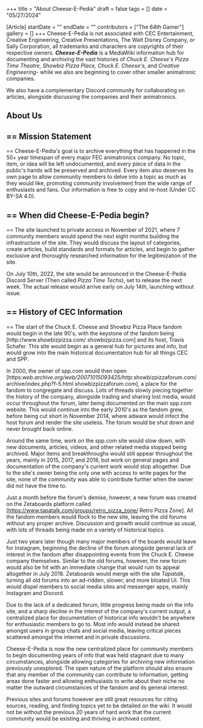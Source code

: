 +++
title = "About Cheese-E-Pedia"
draft = false
tags = []
date = "05/27/2024"

[Article]
startDate = ""
endDate = ""
contributors = ["The 64th Gamer"]
gallery = []
+++
Cheese-E-Pedia is not associated with CEC Entertainment, Creative Engineering, Creative Presentations, The Walt Disney Company, or Sally Corporation, all trademarks and characters are copyrights of their respective owners.
<b><i>Cheese-E-Pedia</b></i> is a MediaWiki information hub for documenting and archiving the vast histories of <i>Chuck E. Cheese's Pizza Time Theatre,</i> <i>Showbiz Pizza Place, Chuck E. Cheese's,</i> and <i>Creative Engineering-</i> while we also are beginning to cover other smaller animatronic companies.

We also have a complementary Discord community for collaborating on articles, alongside discussing the companies and their animatronics.

<h2> About Us </h2>

<h2>== Mission Statement </h2>==
Cheese-E-Pedia's goal is to archive everything that has happened in the 50+ year timespan of every major FEC animatronics company. No topic, item, or idea will be left undocumented, and every piece of data in the public's hands will be preserved and archived. Every item also deserves its own page to allow community members to delve into a topic as much as they would like, promoting community involvement from the wide range of enthusiasts and fans. Our information is free to copy and re-host (Under CC BY-SA 4.0).

<h2>== When did Cheese-E-Pedia begin? </h2>==
The site launched to private access in November of 2021, where 7 community members would spend the next eight months building the infrastructure of the site. They would discuss the layout of categories, create articles, build standards and formats for articles, and begin to gather exclusive and thoroughly researched information for the legitimization of the site.

On July 10th, 2022, the site would be announced in the Cheese-E-Pedia Discord Server (Then called <i>Pizza Time Techs</i>), set to release the next week. The actual release would arrive early on July 14th, launching without issue.

<h2>== History of CEC Information </h2>==
The start of the Chuck E. Cheese and Showbiz Pizza Place fandom would begin in the late 90's, with the keystone of the fandom being [http://www.showbizpizza.com/ showbizpizza.com] and its host, Travis Schafer. This site would begin as a general hub for pictures and info, but would grow into the main historical documentation hub for all things CEC and SPP.

In 2000, the owner of spp.com would then open [https:<i>web.archive.org/web/20071015093425/http:</i>showbizpizzaforum.com/archive/index.php?f-5.html showbizpizzaforum.com], a place for the fandom to congregate and discuss. Lots of threads slowly piecing together the history of the company, alongside trading and sharing lost media, would occur throughout the forum, later being documented on the main spp.com website. This would continue into the early 2010's as the fandom grew, before being cut short in November 2014, where adware would infect the host forum and render the site useless. The forum would be shut down and never brought back online.

Around the same time, work on the spp.com site would slow down, with new documents, articles, videos, and other related media stopped being archived. Major items and breakthroughs would still appear throughout the years, mainly in 2015, 2017, and 2018, but work on general pages and documentation of the company's current work would stop altogether. Due to the site's owner being the only one with access to write pages for the site, none of the community was able to contribute further when the owner did not have the time to.

Just a month before the forum's demise, however, a new forum was created on the Zetaboards platform called [https://www.tapatalk.com/groups/retro_pizza_zone/ Retro Pizza Zone]. All the fandom members would flock to the new site, leaving the old forums without any proper archive. Discussion and growth would continue as usual, with lots of threads being made on a variety of historical topics.

Just two years later though many major members of the boards would leave for Instagram, beginning the decline of the forum alongside general lack of interest in the fandom after disappointing events from the Chuck E. Cheese company themselves. Similar to the old forums, however, the new forum would also be hit with an immediate change that would ruin its appeal altogether in July 2018. Zetaboards would merge with the site <i>Tapatalk</i>, turning all old forums into an ad-ridden, slower, and more bloated UI. This would dispel members to social media sites and messenger apps, mainly Instagram and Discord.

Due to the lack of a dedicated forum, little progress being made on the info site, and a sharp decline in the interest of the company's current output, a centralized place for documentation of historical info wouldn't be anywhere for enthusiastic members to go to. Most info would instead be shared amongst users in group chats and social media, leaving critical pieces scattered amongst the internet and in private discussions.

Cheese-E-Pedia is now the new centralized place for community members to begin documenting years of info that was held stagnant due to many circumstances, alongside allowing categories for archiving new information previously unexplored. The open nature of the platform should also ensure that any member of the community can contribute to information, getting areas done faster and allowing enthusiasts to write about their niche no matter the outward circumstances of the fandom and its general interest.

Previous sites and forums however are still great resources for citing sources, reading, and finding topics yet to be detailed on the wiki. It would not be without the previous 20 years of hard work that the current community would be existing and thriving in archived content.